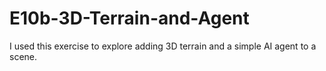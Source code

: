 # E10b-3D-Terrain-and-Agent
I used this exercise to explore adding 3D terrain and a simple AI agent to a scene.